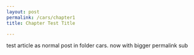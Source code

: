 ```yaml
---
layout: post
permalink: /cars/chapter1
title: Chapter Test Title

---
```


test article as normal post in folder cars. now with bigger permalink sub
